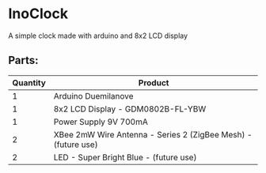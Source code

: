 InoClock
========

A simple clock made with arduino and 8x2 LCD display

Parts:
--------------------


 Quantity           | Product
--------------------|--------------------
 1                  | Arduino Duemilanove
 1                  | 8x2 LCD Display - GDM0802B-FL-YBW
 1                  | Power Supply 9V 700mA
 2                  | XBee 2mW Wire Antenna - Series 2 (ZigBee Mesh) - (future use)
 2                  | LED - Super Bright Blue - (future use)
